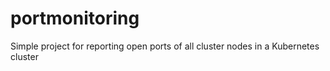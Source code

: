 # portmonitoring
Simple project for reporting open ports of all cluster nodes in a Kubernetes cluster
